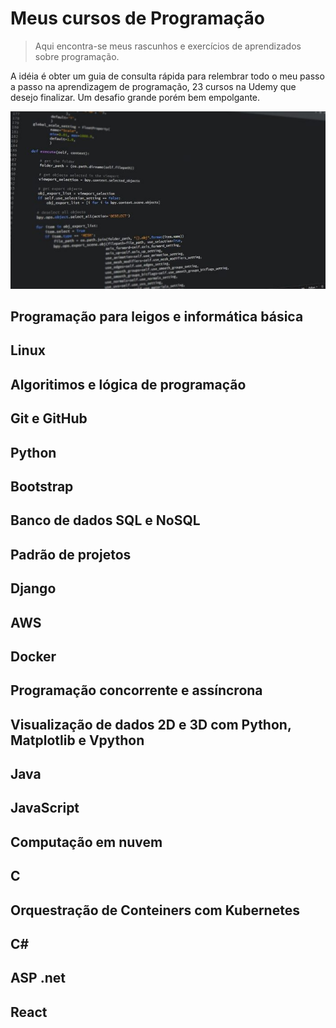 # Meus cursos de Programação
> Aqui encontra-se meus rascunhos e exercícios de aprendizados sobre programação.

A idéia é obter um guia de consulta rápida para relembrar todo o meu passo a passo na aprendizagem de programação, 23 cursos na Udemy que desejo finalizar. Um desafio grande porém bem empolgante.

![Cursos-Programacao](python-codigo-programacao.jpg)

## Programação para leigos e informática básica

## Linux

## Algoritimos e lógica de programação

## Git e GitHub

## Python

## Bootstrap

## Banco de dados SQL e NoSQL

## Padrão de projetos

## Django

## AWS

## Docker

## Programação concorrente e assíncrona

## Visualização de dados 2D e 3D com Python, Matplotlib e Vpython

## Java

## JavaScript

## Computação em nuvem

## C

## Orquestração de Conteiners com Kubernetes

## C#

## ASP .net

## React
